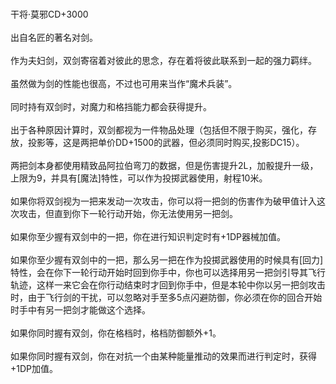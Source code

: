 <title>干将·莫邪</title>
<meta name="GENERATOR" content="WinCHM">
<meta http-equiv="Content-Type" content="text/html; charset=gb2312">

<br>干将·莫邪CD+3000
<br>
<br>出自名匠的著名对剑。
<br>
<br>作为夫妇剑，双剑寄宿着对彼此的思念，存在着将彼此联系到一起的强力羁绊。
<br>
<br>虽然做为剑的性能也很高，不过也可用来当作“魔术兵装”。
<br>
<br>同时持有双剑时，对魔力和格挡能力都会获得提升。
<br>
<br>出于各种原因计算时，双剑都视为一件物品处理（包括但不限于购买，强化，存放，投影等，这是两把单价DD+1500的武器，但必须同时购买,投影DC15）。
<br>
<br>两把剑本身都使用精致品阿拉伯弯刀的数据，但是伤害提升2L，加骰提升一级，上限为9，并具有[魔法]特性，可以作为投掷武器使用，射程10米。
<br>
<br>如果你将双剑视为一把来发动一次攻击，你可以将一把剑的伤害作为破甲值计入这次攻击，但直到你下一轮行动开始，你无法使用另一把剑。
<br>
<br>如果你至少握有双剑中的一把，你在进行知识判定时有+1DP器械加值。
<br>
<br>如果你至少握有双剑中的一把，那么另一把在作为投掷武器使用的时候具有[回力]特性，会在你下一轮行动开始时回到你手中，你也可以选择用另一把剑引导其飞行轨迹，这样一来它会在你行动结束时才回到你手中，但是本轮中你以另一把剑攻击时，由于飞行剑的干扰，可以忽略对手至多5点闪避防御，你必须在你的回合开始时手中有另一把剑才能做这个选择。
<br>
<br>如果你同时握有双剑，你在格档时，格档防御额外+1。
<br>
<br>如果你同时握有双剑，你在对抗一个由某种能量推动的效果而进行判定时，获得+1DP加值。